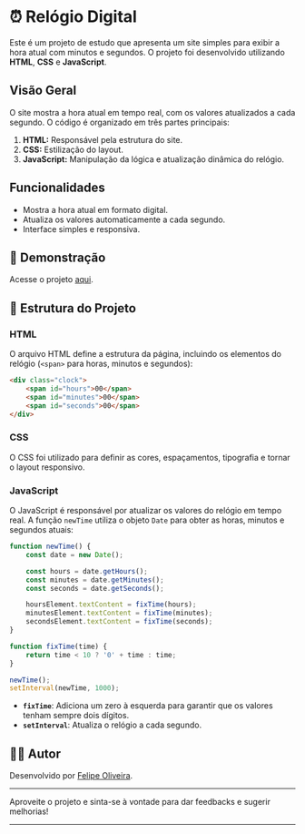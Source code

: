 # ⏰ Relógio Digital

Este é um projeto de estudo que apresenta um site simples para exibir a hora atual com minutos e segundos. 
O projeto foi desenvolvido utilizando **HTML**, **CSS** e **JavaScript**.

## Visão Geral

O site mostra a hora atual em tempo real, com os valores atualizados a cada segundo. 
O código é organizado em três partes principais:

1. **HTML:** Responsável pela estrutura do site.
2. **CSS:** Estilização do layout.
3. **JavaScript:** Manipulação da lógica e atualização dinâmica do relógio.

## Funcionalidades

- Mostra a hora atual em formato digital.
- Atualiza os valores automaticamente a cada segundo.
- Interface simples e responsiva.

## 🔗 Demonstração
Acesse o projeto [aqui](https://felipeoliveiracode.github.io/relogio-digital/).

## 📂 Estrutura do Projeto

### HTML
O arquivo HTML define a estrutura da página, incluindo os elementos do relógio (`<span>` para horas, minutos e segundos):

```html
<div class="clock">
    <span id="hours">00</span>
    <span id="minutes">00</span>
    <span id="seconds">00</span>
</div>
```

### CSS
O CSS foi utilizado para definir as cores, espaçamentos, tipografia e tornar o layout responsivo.

### JavaScript
O JavaScript é responsável por atualizar os valores do relógio em tempo real. 
A função `newTime` utiliza o objeto `Date` para obter as horas, minutos e segundos atuais:

```javascript
function newTime() {
    const date = new Date();

    const hours = date.getHours();
    const minutes = date.getMinutes();
    const seconds = date.getSeconds();

    hoursElement.textContent = fixTime(hours);
    minutesElement.textContent = fixTime(minutes);
    secondsElement.textContent = fixTime(seconds);
}

function fixTime(time) {
    return time < 10 ? '0' + time : time;
}

newTime();
setInterval(newTime, 1000);
```
- **`fixTime`**: Adiciona um zero à esquerda para garantir que os valores tenham sempre dois dígitos.
- **`setInterval`**: Atualiza o relógio a cada segundo.


## 👨‍💻 Autor
Desenvolvido por [Felipe Oliveira](https://www.linkedin.com/in/felipeoliveiracode/).

---

Aproveite o projeto e sinta-se à vontade para dar feedbacks e sugerir melhorias!

---
